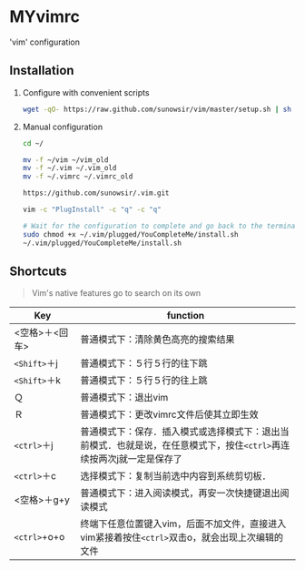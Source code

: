 # MYvimrc
'vim' configuration

## Installation

1.  Configure with convenient scripts

    ```bash
    wget -qO- https://raw.github.com/sunowsir/vim/master/setup.sh | sh -x
    ```

    

2.  Manual configuration

    ```bash
    cd ~/
    
    mv -f ~/vim ~/vim_old
    mv -f ~/.vim ~/.vim_old
    mv -f ~/.vimrc ~/.vimrc_old
    
    https://github.com/sunowsir/.vim.git
    
    vim -c "PlugInstall" -c "q" -c "q"
    
    # Wait for the configuration to complete and go back to the terminal
    sudo chmod +x ~/.vim/plugged/YouCompleteMe/install.sh
    ~/.vim/plugged/YouCompleteMe/install.sh
    ```

    

## Shortcuts

>   Vim's native features go to search on its own

| Key            | function                                                     |
| -------------- | ------------------------------------------------------------ |
| <空格>＋<回车> | 普通模式下：清除黄色高亮的搜索结果                           |
| `<Shift>`＋j   | 普通模式下：５行５行的往下跳                                 |
| `<Shift>`＋k   | 普通模式下：５行５行的往上跳                                 |
| Ｑ             | 普通模式下：退出vim                                          |
| Ｒ             | 普通模式下：更改vimrc文件后使其立即生效                      |
| `<ctrl>`＋j    | 普通模式下：保存．插入模式或选择模式下：退出当前模式．也就是说，在任意模式下，按住`<ctrl>`再连续按两次j就一定是保存了 |
| `<ctrl>`＋c    | 选择模式下：复制当前选中内容到系统剪切板．                   |
| <空格>＋g+y    | 普通模式下：进入阅读模式，再安一次快捷键退出阅读模式         |
| `<ctrl>`+o+o   | 终端下任意位置键入vim，后面不加文件，直接进入vim紧接着按住`<ctrl>`双击o，就会出现上次编辑的文件 |


